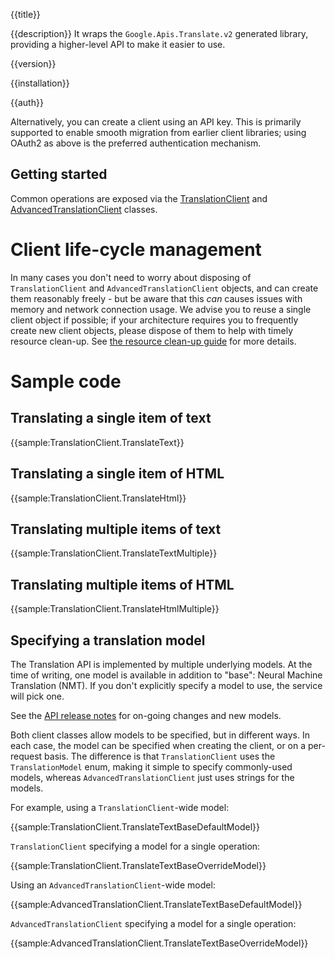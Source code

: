{{title}}

{{description}}
It wraps the `Google.Apis.Translate.v2` generated library, providing a higher-level API to make it easier to use.

{{version}}

{{installation}}

{{auth}}

Alternatively, you can create a client using an API key. This is primarily
supported to enable smooth migration from earlier client libraries; using
OAuth2 as above is the preferred authentication mechanism.

## Getting started

Common operations are exposed via the
[TranslationClient](obj/api/Google.Cloud.Translation.V2.TranslationClient.yml) and 
[AdvancedTranslationClient](obj/api/Google.Cloud.Translation.V2.AdvancedTranslationClient.yml) classes.

# Client life-cycle management

In many cases you don't need to worry about disposing of
`TranslationClient` and `AdvancedTranslationClient` objects, and can create them reasonably freely -
but be aware that this *can* causes issues with memory and network
connection usage. We advise you to reuse a single client object if
possible; if your architecture requires you to frequently create new
client objects, please dispose of them to help with timely resource
clean-up. See [the resource clean-up guide](https://googleapis.github.io/google-cloud-dotnet/docs/guides/cleanup.html#rest-based-apis) for more
details.

# Sample code

## Translating a single item of text

{{sample:TranslationClient.TranslateText}}

## Translating a single item of HTML

{{sample:TranslationClient.TranslateHtml}}

## Translating multiple items of text

{{sample:TranslationClient.TranslateTextMultiple}}

## Translating multiple items of HTML

{{sample:TranslationClient.TranslateHtmlMultiple}}

## Specifying a translation model

The Translation API is implemented by multiple underlying models.
At the time of writing, one model is available in addition to "base": Neural Machine Translation (NMT).
If you don't explicitly specify a model to use, the service will pick one.

See the [API release notes](https://cloud.google.com/translate/release-notes) for on-going changes and new models.

Both client classes allow models to be specified, but in different ways. In each case, the model can be specified
when creating the client, or on a per-request basis. The difference is that `TranslationClient` uses the `TranslationModel`
enum, making it simple to specify commonly-used models, whereas `AdvancedTranslationClient` just uses strings for the models.

For example, using a `TranslationClient`-wide model:

{{sample:TranslationClient.TranslateTextBaseDefaultModel}}

`TranslationClient` specifying a model for a single operation:

{{sample:TranslationClient.TranslateTextBaseOverrideModel}}

Using an `AdvancedTranslationClient`-wide model:

{{sample:AdvancedTranslationClient.TranslateTextBaseDefaultModel}}

`AdvancedTranslationClient` specifying a model for a single operation:

{{sample:AdvancedTranslationClient.TranslateTextBaseOverrideModel}}
